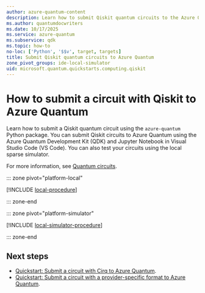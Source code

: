 ```yaml
---
author: azure-quantum-content
description: Learn how to submit Qiskit quantum circuits to the Azure Quantum service.
ms.author: quantumdocwriters
ms.date: 10/17/2025
ms.service: azure-quantum
ms.subservice: qdk
ms.topic: how-to
no-loc: ['Python', '$$v', target, targets]
title: Submit Qiskit quantum circuits to Azure Quantum
zone_pivot_groups: ide-local-simulator
uid: microsoft.quantum.quickstarts.computing.qiskit
--- 
```


# How to submit a circuit with Qiskit to Azure Quantum

Learn how to submit a Qiskit quantum circuit using the `azure-quantum` Python package. You can submit Qiskit circuits to Azure Quantum using the Azure Quantum Development Kit (QDK) and Jupyter Notebook in Visual Studio Code (VS Code). You can also test your circuits using the local sparse simulator.

For more information, see [Quantum circuits](xref:microsoft.quantum.concepts.circuits).

::: zone pivot="platform-local"

[!INCLUDE [local-procedure](includes/quickstart-qiskit-include-local.md)]

::: zone-end

::: zone pivot="platform-simulator"

[!INCLUDE [local-simulator-procedure](includes/quickstart-qiskit-include-simulator.md)]

::: zone-end

## Next steps

- [Quickstart: Submit a circuit with Cirq to Azure Quantum](xref:microsoft.quantum.quickstarts.computing.cirq).
- [Quickstart: Submit a circuit with a provider-specific format to Azure Quantum](xref:microsoft.quantum.quickstarts.computing.provider).
